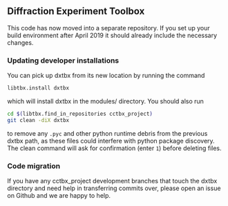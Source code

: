 ## Diffraction Experiment Toolbox

This code has now moved into a separate repository.
If you set up your build environment after April 2019 it should already include
the necessary changes.


### Updating developer installations

You can pick up dxtbx from its new location by running the command
```bash
libtbx.install dxtbx
```
which will install dxtbx in the modules/ directory. You should also run
```bash
cd $(libtbx.find_in_repositories cctbx_project)
git clean -diX dxtbx
```
to remove any `.pyc` and other python runtime debris from the previous dxtbx
path, as these files could interfere with python package discovery.
The clean command will ask for confirmation (enter `1`) before deleting files.


### Code migration

If you have any cctbx\_project development branches that touch the dxtbx
directory and need help in transferring commits over, please open an issue on
Github and we are happy to help.

